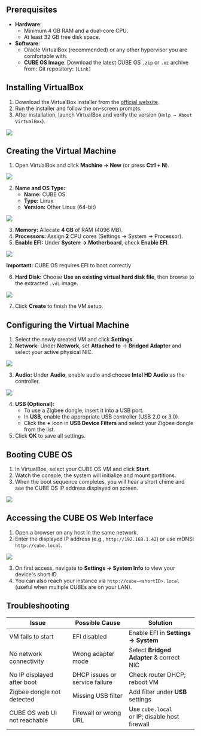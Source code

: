 ## Prerequisites
+ **Hardware**:
    - Minimum 4 GB RAM and a dual-core CPU.
    - At least 32 GB free disk space.
+ **Software**: 
    - Oracle VirtualBox (recommended) or any other hypervisor you are comfortable with.
    - **CUBE OS Image**: Download the latest CUBE OS `.zip` or `.xz` archive from: Git repository: `[Link]`

## Installing VirtualBox
1. Download the VirtualBox installer from the [official website](https://www.virtualbox.org/).
2. Run the installer and follow the on-screen prompts.
3. After installation, launch VirtualBox and verify the version (`Help → About VirtualBox`).

![](https://cdn.nlark.com/yuque/0/2025/png/55334511/1748427226070-9e5c7fa2-0b9a-45bb-9ebe-54adffc7e52c.png)

## Creating the Virtual Machine
1. Open VirtualBox and click **Machine → New** (or press **Ctrl + N**).

![](https://cdn.nlark.com/yuque/0/2025/png/55334511/1748427301419-3553955a-6a9b-493e-a1be-2bb9cf32064a.png)

2. **Name and OS Type:**
    - **Name:** CUBE OS
    - **Type:** Linux
    - **Version:** Other Linux (64-bit)

![](https://cdn.nlark.com/yuque/0/2025/png/55334511/1748427420975-e482a1a8-95ce-43e2-bed0-cb319882c3d8.png)

3. **Memory:** Allocate **4 GB** of RAM (4096 MB).
4. **Processors:** Assign **2** CPU cores (Settings → System → Processor).
5. **Enable EFI:** Under **System → Motherboard**, check **Enable EFI**.

![](https://cdn.nlark.com/yuque/0/2025/png/55334511/1748427527771-5c45fde7-dc20-4298-b19d-2630def8e8d3.png)

**Important:** CUBE OS requires EFI to boot correctly

6. **Hard Disk:** Choose **Use an existing virtual hard disk file**, then browse to the extracted `.vdi` image.

![](https://cdn.nlark.com/yuque/0/2025/png/55334511/1748428014437-15772c94-4a44-451c-b29a-9eeeef36cf5b.png)

7. Click **Create** to finish the VM setup.

## Configuring the Virtual Machine
1. Select the newly created VM and click **Settings**.
2. **Network:** Under **Network**, set **Attached to** → **Bridged Adapter** and select your active physical NIC.

![](https://cdn.nlark.com/yuque/0/2025/png/55334511/1748428072657-ea96e707-4d18-4d12-acc9-b3229272fd45.png)

3. **Audio:** Under **Audio**, enable audio and choose **Intel HD Audio** as the controller.

![](https://cdn.nlark.com/yuque/0/2025/png/55334511/1748428110254-7d11a0d3-4db3-4a69-9c72-c4d7df8a7d8b.png)

4. **USB (Optional):**
    - To use a Zigbee dongle, insert it into a USB port.
    - In **USB**, enable the appropriate USB controller (USB 2.0 or 3.0).
    - Click the **+** icon in **USB Device Filters** and select your Zigbee dongle from the list.
5. Click **OK** to save all settings.

## Booting CUBE OS
1. In VirtualBox, select your CUBE OS VM and click **Start**.
2. Watch the console; the system will initialize and mount partitions.
3. When the boot sequence completes, you will hear a short chime and see the CUBE OS IP address displayed on screen.

![](https://cdn.nlark.com/yuque/0/2025/png/55334511/1748428170502-de3d01a9-f83d-4510-a298-e7790bb7a06b.png)

## Accessing the CUBE OS Web Interface
1. Open a browser on any host in the same network.
2. Enter the displayed IP address (e.g., `http://192.168.1.42`) or use mDNS: `http://cube.local`.

![](https://cdn.nlark.com/yuque/0/2025/png/55334511/1748425757582-90bb0b5e-2065-4518-a222-1315dee167ba.png)

3. On first access, navigate to **Settings → System Info** to view your device's short ID.
4. You can also reach your instance via `http://cube-<shortID>.local` (useful when multiple CUBEs are on your LAN).

## Troubleshooting
| Issue | Possible Cause | Solution |
| --- | --- | --- |
| VM fails to start | EFI disabled | Enable EFI in **Settings → System** |
| No network connectivity | Wrong adapter mode | Select **Bridged Adapter** & correct NIC |
| No IP displayed after boot | DHCP issues or service failure | Check router DHCP; reboot VM |
| Zigbee dongle not detected | Missing USB filter | Add filter under **USB** settings |
| CUBE OS web UI not reachable | Firewall or wrong URL | Use `cube.local`<br/> or IP; disable host firewall |




